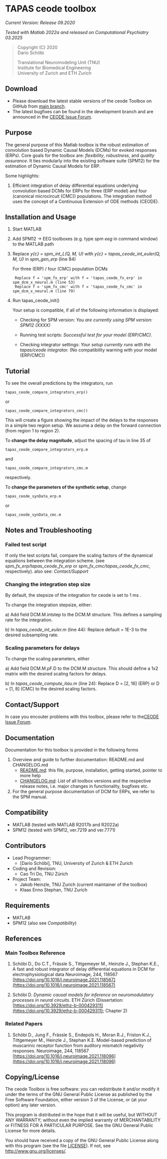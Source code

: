 TAPAS ceode toolbox 
====================

*Current Version: Release 09.2020*

*Tested with Matlab 2022a and released on Computational Psychiatry 03.2025*

> Copyright (C) 2020  
> Dario Schöbi 
>  
> Translational Neuromodeling Unit (TNU)  
> Institute for Biomedical Engineering  
> University of Zurich and ETH Zurich  


Download
--------

- Please download the latest stable versions of the ceode Toolbox on GitHub from
  [main branch](https://github.com/ComputationalPsychiatry/CEODE/tree/main).
- The latest bugfixes can be found in the 
  development branch and are announced in the [CEODE Issue Forum](https://github.com/ComputationalPsychiatry/CEODE/issues). 


Purpose
-------

The general purpose of this Matlab toolbox is the robust estimation of convolution based Dynamic Causal Models (DCMs) for evoked responses (ERPs).
Core goals for the toolbox are: *flexibility*, *robustness*, and *quality assurance*. 
It ties modularly into the existing software suite (SPM12) for the estimation of Dynamic Causal Models for ERP.


Some highlights:
1. Efficient integration of delay differential equations underlying convolution based DCMs for ERPs for three (ERP model) and four (canonical microcircuit (CMC)) populations. The integration method uses the concept of a Continuous Extension of ODE methods (CEODE).


Installation and Usage
----------------------

1. Start MATLAB
3. Add SPM12 -> EEG toolboxes (e.g. type *spm eeg* in command window) to the MATLAB path
4. Replace *y{c} = spm_int_L(Q, M, U)* with *y{c} = tapas_ceode_int_euler(Q, M, U)* in *spm_gen_erp* (line 84)
	
    For three (ERP) / four (CMC) population DCMs
    
        Replace f = 'spm_fx_erp' with f = 'tapas_ceode_fx_erp' in spm_dcm_x_neural.m (line 53)
        Replace f = 'spm_fx_cmc' with f = 'tapas_ceode_fx_cmc' in spm_dcm_x_neural.m (line 79)

5. Run tapas_ceode_init()

    Your setup is compatible, if all of the following information is displayed:

    
    - Checking for SPM version: *You are currently using SPM version: SPM12 (XXXX)*

    - Running test scripts:
       *Successful test for your model (ERP/CMC).*
    
    - Checking integrator settings: 
       *Your setup currently runs with the tapas/ceode integrator.*
       (No compatibility warning with your model (ERP/CMC))



Tutorial
--------

To see the overall predictions by the integrators, run

    tapas_ceode_compare_integrators_erp() 
or

    tapas_ceode_compare_integrators_cmc()

This will create a figure showing the impact of the delays to the responses in a simple two region setup.
We assume a delay on the forward connection (from region 1 to region 2). 

To **change the delay magnitude**, adjust the spacing of tau in line 35 of

    tapas_ceode_compare_integrators_erp.m
and

    tapas_ceode_compare_integrators_cmc.m

respectively. 

To **change the parameters of the synthetic setup**, change

    tapas_ceode_synData_erp.m
or

    tapas_ceode_synData_cmc.m


Notes and Troubleshooting
-------------------------

### Failed test script

If only the test scripts fail, compare the scaling factors of the dynamical equations between the integration scheme. 
(see *spm_fx_erp/tapas_ceode_fx_erp* or *spm_fx_cmc/tapas_ceode_fx_cmc*, respectively).
also see: *Contact/Support*


### Changing the integration step size

By default, the stepsize of the integration for ceode is set to 1 ms .

To change the integration stepsize, either:

a) Add field DCM.M.intstep to the DCM.M structure. 
This defines a sampling rate for the integration.

b) In *tapas_ceode_int_euler.m* (line 44):
Replace default = 1E-3 to the desired subsampling rate.


### Scaling parameters for delays

To change the scaling parameters, either

a) Add field DCM.M.pF.D to the DCM.M structure.
This should define a 1x2 matrix with the desired scaling factors for delays.

b) In *tapas_ceode_compute_itau.m* (line 24):
Replace D = [2, 16] (ERP) or D = [1, 8] (CMC) to the desired scaling factors.
    


Contact/Support
---------------

In case you encouter problems with this toolbox, please refer to the[CEODE Issue Forum](https://github.com/ComputationalPsychiatry/CEODE/issues).


Documentation
-------------

Documentation for this toolbox is provided in the following forms

1. Overview and guide to further documentation: README.md and CHANGELOG.md
    - [README.md](README.md): this file, purpose, installation, getting started, pointer to more help
    - [CHANGELOG.md](CHANGELOG.md): List of all toolbox versions and the respective release notes, 
      i.e. major changes in functionality, bugfixes etc.
2. For the general purpose documentation of DCM for ERPs, we refer to the SPM manual.


Compatibility
-------------
- MATLAB (tested with MATLAB R2017b and R2022a)
- SPM12 (tested with SPM12, ver.7219 and ver.7771)


Contributors
------------

- Lead Programmer: 
    - [Dario Schöbi],
      TNU, University of Zurich & ETH Zurich
- Coding and Revision:
    - Cao Tri Do, TNU Zürich
- Project Team: 
    - Jakob Heinzle, TNU Zurich (current maintainer of the toolbox)
    - Klaas Enno Stephan, TNU Zurich



Requirements
------------
- MATLAB
- SPM12
(also see *Compatibility*)

References
----------

### Main Toolbox Reference

1. Schöbi D., Do C.T., Frässle S., Tittgemeyer M., Heinzle J., Stephan K.E., 
A fast and robust integrator of delay differential equations in DCM for electrophysiological data Neuroimage, 244, 118567
[https://doi.org/10.1016/j.neuroimage.2021.118567](https://doi.org/10.1016/j.neuroimage.2021.118567)

2. Schöbi D.
*Dynamic causal models for inference on neuromodulatory processes in neural circuits.*
ETH Zürich (Dissertation: [https://doi.org/10.3929/ethz-b-000429311](https://doi.org/10.3929/ethz-b-000429311); Chapter 2)


### Related Papers

1. Schöbi D., Jung F., Frässle S., Endepols H., Moran R.J., Friston K.J., Tittgemeyer M., Heinzle J., Stephan K.E.
Model-based prediction of muscarinic receptor function from auditory mismatch negativity responses.
Neuroimage, 244, 118567
[https://doi.org/10.1016/j.neuroimage.2021.118096](https://doi.org/10.1016/j.neuroimage.2021.118096)



Copying/License
---------------

The ceode Toolbox is free software: you can redistribute it and/or
modify it under the terms of the GNU General Public License as
published by the Free Software Foundation, either version 3 of the
License, or (at your option) any later version.

This program is distributed in the hope that it will be useful, but
WITHOUT ANY WARRANTY; without even the implied warranty of
MERCHANTABILITY or FITNESS FOR A PARTICULAR PURPOSE.  See the GNU
General Public License for more details.

You should have received a copy of the GNU General Public License
along with this program (see the file [LICENSE](LICENSE)).  If not, see
<http://www.gnu.org/licenses/>.
